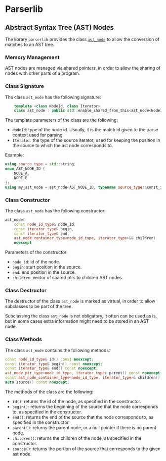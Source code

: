 # Parserlib

## Abstract Syntax Tree (AST) Nodes

The library `parserlib` provides the class [`ast_node`](../include/parserlib/ast.hpp#ast_node) to allow the conversion of matches to an AST tree.

### Memory Management

AST nodes are managed via shared pointers, in order to allow the sharing of nodes with other parts of a program.

### Class Signature

The class `ast_node` has the following signature:

```cpp
    template <class NodeId, class Iterator>
    class ast_node : public std::enable_shared_from_this<ast_node<NodeId, Iterator>>;
```

The template parameters of the class are the following:

- `NodeId`: type of the node id. Usually, it is the match id given to the parse context used for parsing.
- `Iterator`: the type of the source iterator, used for keeping the position in the source to which the ast node corresponds to.

Example:

```cpp
using source_type = std::string;
enum AST_NODE_ID {
    NODE_A,
    NODE_B
};
using my_ast_node = ast_node<AST_NODE_ID, typename source_type::const_iterator>;
```

### Class Constructor

The class `ast_node` has the following constructor:

```cpp
ast_node(
	const node_id_type& node_id, 
    const iterator_type& begin, 
    const iterator_type& end, 
    ast_node_container_type<node_id_type, iterator_type>&& children) 
    noexcept
```

Parameters of the constructor:

- `node_id`: id of the node.
- `begin`: start position in the source.
- `end`: end position in the source.
- `children`: vector of shared ptrs to children AST nodes.

### Class Destructor

The destructor of the class `ast_node` is marked as virtual, in order to allow subclasses to be part of the tree.

Subclassing the class `ast_node` is not obligatory, it often can be used as is, but in some cases extra information might need to be stored in an AST node.

### Class Methods

The class `ast_node` contains the following methods:

```cpp
const node_id_type& id() const noexcept;
const iterator_type& begin() const noexcept;
const iterator_type& end() const noexcept;
ast_node_ptr_type<node_id_type, iterator_type> parent() const noexcept;
const ast_node_container_type<node_id_type, iterator_type>& children() const noexcept;
auto source() const noexcept;
```

The methods of the class are the following:

- `id()`: returns the id of the node, as specified in the constructor.
- `begin()`: returns the beginning of the source that the node corresponds to, as specified in the constructor.
- `end()`: returns the end of the source that the node corresponds to, as specified in the constructor.
- `parent()`: returns the parent node, or a null pointer if there is no parent node.
- `children()`: returns the children of the node, as specified in the constructor.
- `source()`: returns the portion of the source that corresponds to the given ast node.
